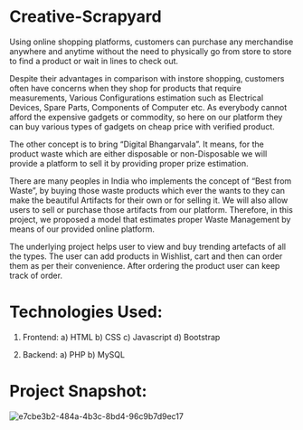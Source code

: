 # Creative-Scrapyard
Using online shopping platforms, customers can purchase any merchandise anywhere and anytime without the need to physically go from store to store to find a product or wait in lines to check out.

Despite their advantages in comparison with instore shopping, customers often have concerns when they shop for products that require measurements, Various Configurations estimation such as Electrical Devices, Spare Parts, Components of Computer etc. As everybody cannot afford the expensive gadgets or commodity, so here on our platform they can buy various types of gadgets on cheap price with verified product.

The other concept is to bring “Digital Bhangarvala”. It means, for the product waste which are either disposable or non-Disposable we will provide a platform to sell it by providing proper prize estimation. 

There are many peoples in India who implements the concept of “Best from Waste”, by buying those waste products which ever the wants to they can make the beautiful Artifacts for their own or for selling it. We will also allow users to sell or purchase those artifacts from our platform. Therefore, in this project, we proposed a model that estimates proper Waste Management by means of our provided online platform. 

The underlying project helps user to view and buy trending artefacts of all the types. The user can add products in Wishlist, cart and then can order them as per their convenience. After ordering the product user can keep track of order.

# Technologies Used:
  1) Frontend:
     a) HTML
     b) CSS
     c) Javascript
     d) Bootstrap
		
  2) Backend:
     a) PHP
     b) MySQL

# Project Snapshot:
![e7cbe3b2-484a-4b3c-8bd4-96c9b7d9ec17](https://github.com/Chinmayk12/scrap1/assets/137162238/404793fe-9077-40b6-aa88-3f11d3c4cf36)

